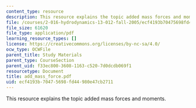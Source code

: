 ```yaml
---
content_type: resource
description: This resource explains the topic added mass forces and moments.
file: /courses/2-016-hydrodynamics-13-012-fall-2005/ecf4193b70475698fd44980e47cb2711_add_mass_force.pdf
file_size: 61620
file_type: application/pdf
learning_resource_types: []
license: https://creativecommons.org/licenses/by-nc-sa/4.0/
ocw_type: OCWFile
parent_title: Study Materials
parent_type: CourseSection
parent_uid: f33ec800-3608-1163-c520-7d0dcdb069f1
resourcetype: Document
title: add_mass_force.pdf
uid: ecf4193b-7047-5698-fd44-980e47cb2711
---
```

This resource explains the topic added mass forces and moments.